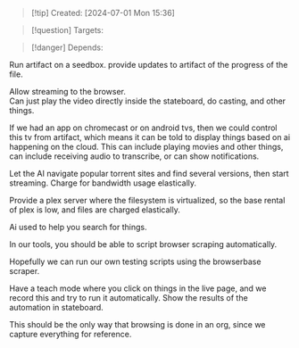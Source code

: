 
>[!tip] Created: [2024-07-01 Mon 15:36]

>[!question] Targets: 

>[!danger] Depends: 

Run artifact on a seedbox.
provide updates to artifact of the progress of the file.

Allow streaming to the browser.  
Can just play the video directly inside the stateboard, do casting, and other things.

If we had an app on chromecast or on android tvs, then we could control this tv from artifact, which means it can be told to display things based on ai happening on the cloud.  This can include playing movies and other things, can include receiving audio to transcribe, or can show notifications.

Let the AI navigate popular torrent sites and find several versions, then start streaming.
Charge for bandwidth usage elastically.

Provide a plex server where the filesystem is virtualized, so the base rental of plex is low, and files are charged elastically.

Ai used to help you search for things.


In our tools, you should be able to script browser scraping automatically.

Hopefully we can run our own testing scripts using the browserbase scraper.

Have a teach mode where you click on things in the live page, and we record this and try to run it automatically.  Show the results of the automation in stateboard.

This should be the only way that browsing is done in an org, since we capture everything for reference.